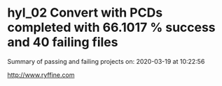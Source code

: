 # hyl_02 Convert with PCDs completed with 66.1017 % success and 40 failing files

Summary of passing and failing projects on: 2020-03-19 at 10:22:56

http://www.ryffine.com
